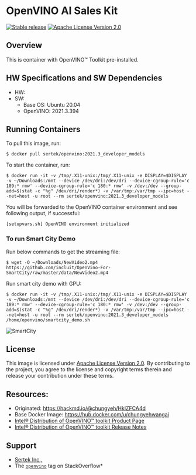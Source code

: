 # OpenVINO AI Sales Kit 
[![Stable release](https://img.shields.io/badge/version-2021.3-green.svg)](https://github.com/openvinotoolkit/openvino/releases/tag/2021.3)
[![Apache License Version 2.0](https://img.shields.io/badge/license-Apache_2.0-green.svg)](https://www.apache.org/licenses/LICENSE-2.0)

## Overview

This is container with OpenVINO™ Toolkit pre-installed.

## HW Specifications and SW Dependencies

- HW:
- SW:
    - Base OS: Ubuntu 20.04
    - OpenVINO: 2021.3.394

## Running Containers

To pull this image, run:

```
$ docker pull sertek/openvino:2021.3_developer_models
```

To start the container, run:

```
$ docker run -it -v /tmp/.X11-unix:/tmp/.X11-unix -e DISPLAY=$DISPLAY -v ~/Downloads:/mnt --device /dev/dri:/dev/dri --device-cgroup-rule='c 189:* rmw' --device-cgroup-rule='c 180:* rmw' -v /dev:/dev --group-add=$(stat -c "%g" /dev/dri/render*) -v /var/tmp:/var/tmp --ipc=host --net=host -u root --rm sertek/openvino:2021.3_developer_models
```

You will be forwarded to the OpenVINO container environment and see following output, if successful:

```
[setupvars.sh] OpenVINO environment initialized
```

### To run Smart City Demo

Run below commands to get the streaming file:

```
$ wget -O ~/Downloads/NewVideo2.mp4 https://github.com/incluit/OpenVino-For-SmartCity/raw/master/data/NewVideo2.mp4
```

Run smart city demo with GPU:

```
$ docker run -it -v /tmp/.X11-unix:/tmp/.X11-unix -e DISPLAY=$DISPLAY -v ~/Downloads:/mnt --device /dev/dri:/dev/dri --device-cgroup-rule='c 189:* rmw' --device-cgroup-rule='c 180:* rmw' -v /dev:/dev --group-add=$(stat -c "%g" /dev/dri/render*) -v /var/tmp:/var/tmp --ipc=host --net=host -u root --rm sertek/openvino:2021.3_developer_models /home/openvino/smartcity_demo.sh
```

![SmartCity](./resources/smart_city_demo.gif)

## License
This image is licensed under [Apache License Version 2.0](https://www.apache.org/licenses/LICENSE-2.0).
By contributing to the project, you agree to the license and copyright terms therein
and release your contribution under these terms.

## Resources:
* Originated: https://hackmd.io/@chungyeh/HklZFCA4d
* Base Docker Image: https://hub.docker.com/u/chungyehwangai
* [Intel® Distribution of OpenVINO™ toolkit Product Page](https://software.intel.com/content/www/us/en/develop/tools/openvino-toolkit.html)
* [Intel® Distribution of OpenVINO™ toolkit Release Notes](https://software.intel.com/en-us/articles/OpenVINO-RelNotes)

## Support
* [Sertek Inc., ](https://www.wpgholdings.com/yosung)
* The [`openvino`](https://stackoverflow.com/questions/tagged/openvino) tag on StackOverflow\*
